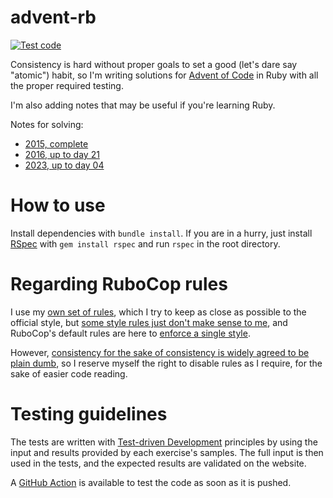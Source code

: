 # advent-rb

[![Test code](https://github.com/joshleaves/advent-rb/actions/workflows/rspec.yml/badge.svg)](https://github.com/joshleaves/advent-rb/actions/workflows/rspec.yml)

Consistency is hard without proper goals to set a good (let's dare say "atomic") habit, so I'm writing solutions for [Advent of Code](https://adventofcode.com/) in Ruby with all the proper required testing.

I'm also adding notes that may be useful if you're learning Ruby.

Notes for solving:
* [2015, complete](year_2015.md)
* [2016, up to day 21](year_2016.md)
* [2023, up to day 04](year_2023.md)

# How to use
Install dependencies with `bundle install`. If you are in a hurry, just install [RSpec](https://github.com/rspec/rspec-metagem) with `gem install rspec` and run `rspec` in the root directory.

# Regarding RuboCop rules
I use my [own set of rules](.rubocop.yml), which I try to keep as close as possible to the official style, but [some style rules just don't make sense to me](https://rubystyle.guide/#leading-dot-in-multi-line-chains), and RuboCop's default rules are here to [enforce a single style](https://github.com/rubocop/ruby-style-guide/pull/176#issuecomment-18670208).

However, [consistency for the sake of consistency is widely agreed to be plain dumb](https://github.com/rubocop/ruby-style-guide?tab=readme-ov-file#a-note-about-consistency), so I reserve myself the right to disable rules as I require, for the sake of easier code reading.

# Testing guidelines
The tests are written with [Test-driven Development](https://en.wikipedia.org/wiki/Test-driven_development) principles by using the input and results provided by each exercise's samples. The  full input is then used in the tests, and the expected results are validated on the website.

A [GitHub Action](https://docs.github.com/en/actions) is available to test the code as soon as it is pushed.
